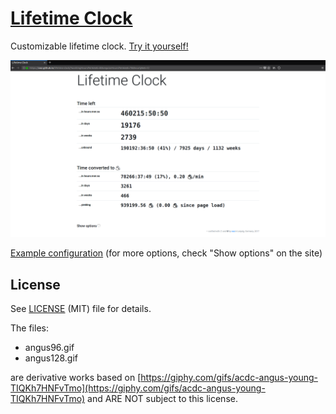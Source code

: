 # [Lifetime Clock](https://ooz.github.io/lifetime-clock/)

Customizable lifetime clock. [Try it yourself!](https://ooz.github.io/lifetime-clock/)

[![Screenshot](screenshot.png)](https://ooz.github.io/lifetime-clock/)

[Example configuration](https://ooz.github.io/lifetime-clock/?workingHoursPerWeek=40&regularHoursPerWeek=70&hourlyNet=12) (for more options, check "Show options" on the site)

## License

See [LICENSE](LICENSE) (MIT) file for details.

The files:

* angus96.gif
* angus128.gif

are derivative works based on [https://giphy.com/gifs/acdc-angus-young-TIQKh7HNFvTmo](https://giphy.com/gifs/acdc-angus-young-TIQKh7HNFvTmo) and ARE NOT subject to this license.
